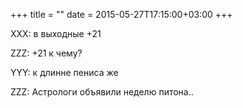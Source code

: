 +++
title = ""
date = 2015-05-27T17:15:00+03:00
+++

XXX: в выходные +21


ZZZ: +21 к чему?


YYY: к длинне пениса же


ZZZ: Астрологи объявили неделю питона..


